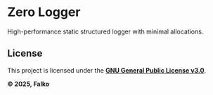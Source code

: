 # Zero Logger

High-performance static structured logger with minimal allocations.

## License

This project is licensed under the **[GNU General Public License v3.0](License.md)**.

**© 2025, Falko**
